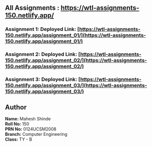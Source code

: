 <!-- ## All Assignments : https://maheshshinde9100.github.io/WTL_LAB_Assignments_150/ -->
## All Assignments : https://wtl-assignments-150.netlify.app/

### Assignment 1: Deployed Link: [https://wtl-assignments-150.netlify.app/assignment_01/](https://wtl-assignments-150.netlify.app/assignment_01/)

### Assignment 2: Deployed Link: [https://wtl-assignments-150.netlify.app/assignment_02/](https://wtl-assignments-150.netlify.app/assignment_02/)

### Assignment 3: Deployed Link: [https://wtl-assignments-150.netlify.app/assignment_03/](https://wtl-assignments-150.netlify.app/assignment_03/)

## Author

**Name:** Mahesh Shinde  
**Roll No:** 150  
**PRN No:** 0124UCSM2008  
**Branch:** Computer Engineering  
**Class:** TY - B
